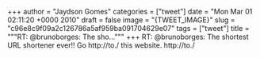 
+++
author = "Jaydson Gomes"
categories = ["tweet"]
date = "Mon Mar 01 02:11:20 +0000 2010"
draft = false
image = "{TWEET_IMAGE}"
slug = "c96e8c9f09a2c126786a5af959ba091704629e07"
tags = ["tweet"]
title = """RT: @brunoborges: The sho..."""
+++
RT: @brunoborges: The shortest URL shortener ever!! Go http://to./ this website. http://to./
